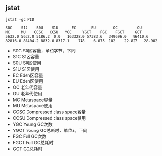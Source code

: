 ## jstat

```
jstat -gc PID
```
```
S0C    S1C    S0U    S1U      EC       EU        OC         OU       MC     MU    CCSC   CCSU   YGC     YGCT    FGC    FGCT     GCT
5632.0 5632.0 5186.2  0.0   163328.0 57383.6   349696.0   96410.6   82816.0 80404.2 8832.0 8317.1    748    6.075  102    22.827   28.902
```
- S0C S0区容量，单位字节，下同
- S1C S1区容量
- S0U S0区使用
- S1U S1区使用
- EC Eden区容量
- EU Eden区使用
- OC 老年代容量
- OU 老年代使用
- MC Metaspace容量
- MU Metaspace使用
- CCSC Compressed class space容量
- CCSU Compressed class space使用
- YGC Young GC次数
- YGCT Young GC总耗时，单位s，下同
- FGC Full GC次数
- FGCT Full GC总耗时
- GCT GC总耗时
